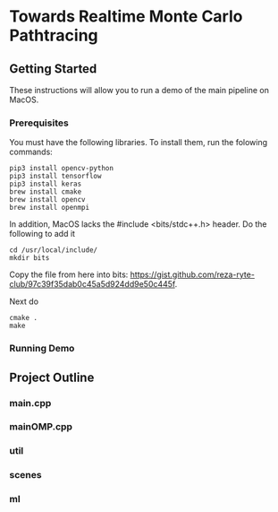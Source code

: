 # Towards Realtime Monte Carlo Pathtracing



## Getting Started

These instructions will allow you to run a demo of the main pipeline on MacOS.

### Prerequisites

You must have the following libraries. To install them, run the folowing commands:

```
pip3 install opencv-python
pip3 install tensorflow
pip3 install keras
brew install cmake
brew install opencv
brew install openmpi
```

In addition, MacOS lacks the #include <bits/stdc++.h> header. Do the following to add it

```
cd /usr/local/include/
mkdir bits
```
Copy the file from here into bits: https://gist.github.com/reza-ryte-club/97c39f35dab0c45a5d924dd9e50c445f.

Next do
```
cmake .
make
```

### Running Demo


## Project Outline

### main.cpp


### mainOMP.cpp


### util


### scenes


### ml


